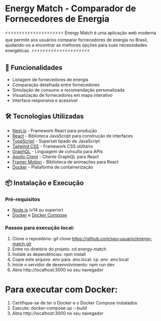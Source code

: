 # Energy Match - Comparador de Fornecedores de Energia
⚡️⚡️⚡️⚡️⚡️⚡️⚡️⚡️⚡️⚡️⚡️⚡️⚡️⚡️⚡️⚡️⚡️⚡️⚡️⚡️⚡️
Energy Match é uma aplicação web moderna que permite aos usuários comparar fornecedores de energia no Brasil, ajudando-os a encontrar as melhores opções para suas necessidades energéticas.
⚡️⚡️⚡️⚡️⚡️⚡️⚡️⚡️⚡️⚡️⚡️⚡️⚡️⚡️⚡️⚡️⚡️⚡️⚡️⚡️⚡️

## 🚀 Funcionalidades

- Listagem de fornecedores de energia
- Comparação detalhada entre fornecedores
- Simulação de consumo e recomendação personalizada
- Visualização de fornecedores em mapa interativo
- Interface responsiva e acessível

## 🛠 Tecnologias Utilizadas

- [Next.js](https://nextjs.org/) - Framework React para produção
- [React](https://reactjs.org/) - Biblioteca JavaScript para construção de interfaces
- [TypeScript](https://www.typescriptlang.org/) - Superset tipado de JavaScript
- [Tailwind CSS](https://tailwindcss.com/) - Framework CSS utilitário
- [GraphQL](https://graphql.org/) - Linguagem de consulta para APIs
- [Apollo Client](https://www.apollographql.com/docs/react/) - Cliente GraphQL para React
- [Framer Motion](https://www.framer.com/motion/) - Biblioteca de animações para React
- [Docker](https://www.docker.com/) - Plataforma de containerização

## 📦 Instalação e Execução

### Pré-requisitos

- [Node.js](https://nodejs.org/) (v14 ou superior)
- [Docker](https://www.docker.com/) e [Docker Compose](https://docs.docker.com/compose/)

### Passos para execução local:
 1. Clone o repositório: git clone https://github.com/seu-usuario/energy-match.git
 2. Entre no diretório do projeto: cd energy-match
 3. Instale as dependências: npm install
 4. Copie este arquivo .env para .env.local: cp .env .env.local
 5. Inicie o servidor de desenvolvimento: npm run dev
 6. Abra http://localhost:3000 no seu navegador

# Para executar com Docker:
 1. Certifique-se de ter o Docker e o Docker Compose instalados
 2. Execute: docker-compose up --build
 3. Abra http://localhost:3000 no seu navegador

